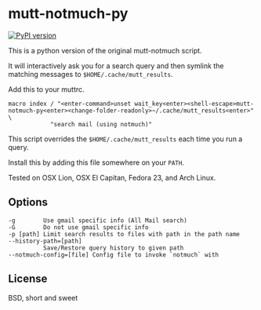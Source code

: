 mutt-notmuch-py
===============

[![PyPI version](https://badge.fury.io/py/mutt-notmuch.svg)](https://badge.fury.io/py/mutt-notmuch)

This is a python version of the original mutt-notmuch script.

It will interactively ask you for a search query and then symlink the matching
messages to `$HOME/.cache/mutt_results`.

Add this to your muttrc.

```
macro index / "<enter-command>unset wait_key<enter><shell-escape>mutt-notmuch-py<enter><change-folder-readonly>~/.cache/mutt_results<enter>" \
            "search mail (using notmuch)"
```

This script overrides the `$HOME/.cache/mutt_results` each time you run a
query.

Install this by adding this file somewhere on your `PATH`.

Tested on OSX Lion, OSX El Capitan, Fedora 23, and Arch Linux.

Options
-------

```
-g        Use gmail specific info (All Mail search)
-G        Do not use gmail specific info
-p [path] Limit search results to files with path in the path name
--history-path=[path]
          Save/Restore query history to given path
--notmuch-config=[file] Config file to invoke `notmuch` with
```

License
-------

BSD, short and sweet
